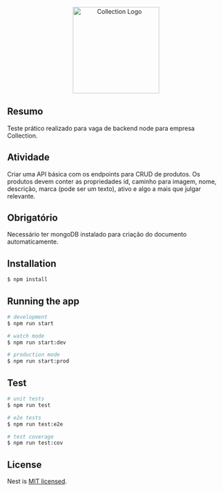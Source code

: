 <p align="center">
  <a href="http://nestjs.com/" target="blank"><img src="https://lh5.googleusercontent.com/-B6QRTDBjORc/AAAAAAAAAAI/AAAAAAAAAAA/1IxKx-67pys/s44-p-k-no-ns-nd/photo.jpg" width="200" alt="Collection Logo" /></a>
</p>

## Resumo
Teste prático realizado para vaga de backend node para empresa Collection.


## Atividade

Criar uma API básica com os endpoints para CRUD de produtos.
Os produtos devem conter as propriedades id, caminho para imagem, nome, descrição, marca (pode ser um texto), ativo e algo a mais que julgar relevante.

## Obrigatório
Necessário ter mongoDB instalado para criação do documento automaticamente.

## Installation

```bash
$ npm install
```

## Running the app

```bash
# development
$ npm run start

# watch mode
$ npm run start:dev

# production mode
$ npm run start:prod
```

## Test

```bash
# unit tests
$ npm run test

# e2e tests
$ npm run test:e2e

# test coverage
$ npm run test:cov
```

## License

Nest is [MIT licensed](LICENSE).
